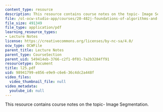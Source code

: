 ```yaml
---
content_type: resource
description: This resource contains course notes on the topic- Image Segmentation.
file: /ol-ocw-studio-app/courses/20-482j-foundations-of-algorithms-and-computational-techniques-in-systems-biology-spring-2006/98941799e856e9e9c6e636c4dc2a448f_l25.pdf
file_size: 491349
file_type: application/pdf
learning_resource_types:
- Lecture Notes
license: https://creativecommons.org/licenses/by-nc-sa/4.0/
ocw_type: OCWFile
parent_title: Lecture Notes
parent_type: CourseSection
parent_uid: 549414eb-3766-c2f1-0f01-7a2b3284ff91
resourcetype: Document
title: l25.pdf
uid: 98941799-e856-e9e9-c6e6-36c4dc2a448f
video_files:
  video_thumbnail_file: null
video_metadata:
  youtube_id: null
---
```

This resource contains course notes on the topic- Image Segmentation.